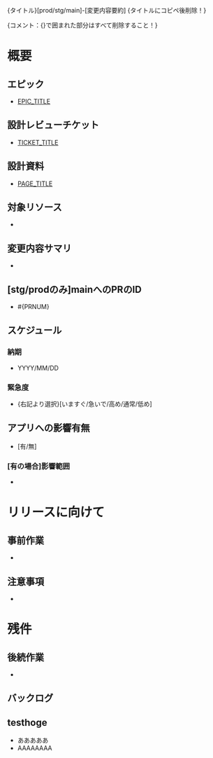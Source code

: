 {タイトル}[prod/stg/main]-[変更内容要約]
{タイトルにコピペ後削除！}

{コメント：{}で囲まれた部分はすべて削除すること！}

# 概要
## エピック
- [EPIC_TITLE](EPIC_URL)

## 設計レビューチケット
- [TICKET_TITLE](TICKET_URL)

## 設計資料
- [PAGE_TITLE](PAGE_URL)

## 対象リソース
- 

## 変更内容サマリ
- 

## [stg/prodのみ]mainへのPRのID
- #{PRNUM}

## スケジュール
### 納期
- YYYY/MM/DD

### 緊急度
- {右記より選択}[いますぐ/急いで/高め/通常/低め]

## アプリへの影響有無
- [有/無]

### [有の場合]影響範囲
- 

# リリースに向けて
## 事前作業
- 

## 注意事項
- 

# 残件
## 後続作業
- 

## バックログ

## testhoge
- あああああ
- AAAAAAAA